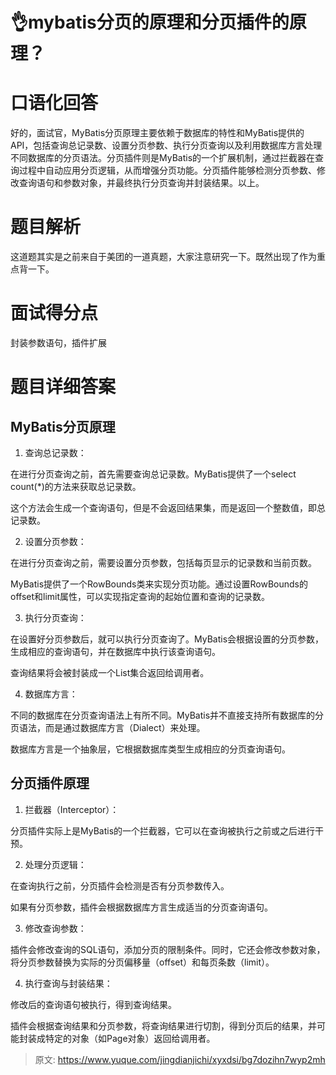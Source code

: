 # 👌mybatis分页的原理和分页插件的原理？

# 口语化回答
好的，面试官，MyBatis分页原理主要依赖于数据库的特性和MyBatis提供的API，包括查询总记录数、设置分页参数、执行分页查询以及利用数据库方言处理不同数据库的分页语法。分页插件则是MyBatis的一个扩展机制，通过拦截器在查询过程中自动应用分页逻辑，从而增强分页功能。分页插件能够检测分页参数、修改查询语句和参数对象，并最终执行分页查询并封装结果。以上。

# 题目解析
这道题其实是之前来自于美团的一道真题，大家注意研究一下。既然出现了作为重点背一下。

# 面试得分点
封装参数语句，插件扩展

# 题目详细答案
## MyBatis分页原理
1. 查询总记录数：

在进行分页查询之前，首先需要查询总记录数。MyBatis提供了一个select count(*)的方法来获取总记录数。

这个方法会生成一个查询语句，但是不会返回结果集，而是返回一个整数值，即总记录数。

2. 设置分页参数：

在进行分页查询之前，需要设置分页参数，包括每页显示的记录数和当前页数。

MyBatis提供了一个RowBounds类来实现分页功能。通过设置RowBounds的offset和limit属性，可以实现指定查询的起始位置和查询的记录数。

3. 执行分页查询：

在设置好分页参数后，就可以执行分页查询了。MyBatis会根据设置的分页参数，生成相应的查询语句，并在数据库中执行该查询语句。

查询结果将会被封装成一个List集合返回给调用者。

4. 数据库方言：

不同的数据库在分页查询语法上有所不同。MyBatis并不直接支持所有数据库的分页语法，而是通过数据库方言（Dialect）来处理。

数据库方言是一个抽象层，它根据数据库类型生成相应的分页查询语句。

## 分页插件原理
1. 拦截器（Interceptor）：

分页插件实际上是MyBatis的一个拦截器，它可以在查询被执行之前或之后进行干预。

2. 处理分页逻辑：

在查询执行之前，分页插件会检测是否有分页参数传入。

如果有分页参数，插件会根据数据库方言生成适当的分页查询语句。

3. 修改查询参数：

插件会修改查询的SQL语句，添加分页的限制条件。同时，它还会修改参数对象，将分页参数替换为实际的分页偏移量（offset）和每页条数（limit）。

4. 执行查询与封装结果：

修改后的查询语句被执行，得到查询结果。

插件会根据查询结果和分页参数，将查询结果进行切割，得到分页后的结果，并可能封装成特定的对象（如Page对象）返回给调用者。





> 原文: <https://www.yuque.com/jingdianjichi/xyxdsi/bg7dozihn7wyp2mh>